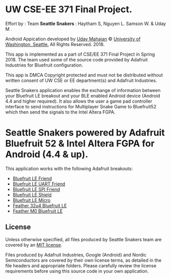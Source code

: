 # UW CSE-EE 371 Final Project.

Effort by : Team <b>Seattle Snakers </b>: Haytham S, Nguyen L. Samson W. & Uday M .

Android Appication developed by [Uday Mahajan](http://www.udaymahajan.me)
©  [University of Washington, Seattle.](https://www.washington.edu)
All Rights Reserved. 2018.
 
This app is implemented as a part of CSE/EE 371 Final Project in Spring 2018.
The team used some of the source code provided by Adafruit Industries for Bluefruit configuration.
 
This app is DMCA Copyright protected and must not be distributed without written
consent of UW CSE or EE department(s) and Adafruit Industries.
      
Seattle Snakers application enables the exchange of information between your Bluefruit LE breakout and your BLE enabled Android device (Android 4.4 and higher required). It also allows the user a game pad controller interface to send instructions for Multiplayer Snake Game to Bluefruit52 which then send the signals to
the Intel Altera FGPA.

Seattle Snakers powered by Adafruit Bluefruit 52 & Intel Altera FGPA for Android (4.4 & up).
================================

This application works with the following Adafruit breakouts:

- [Bluefruit LE Friend](https://www.adafruit.com/product/2267)
- [Bluefruit LE UART Friend](https://www.adafruit.com/product/2479)
- [Bluefruit LE SPI Friend](https://www.adafruit.com/product/2633)
- [Bluefruit LE Shield](https://www.adafruit.com/products/2746)
- [Bluefruit LE Micro](https://www.adafruit.com/product/2661)
- [Feather 32u4 Bluefruit LE](https://www.adafruit.com/product/2829)
- [Feather M0 Bluefruit LE](https://www.adafruit.com/products/2995)


## License

Unless otherwise specified, all files produced by Seattle Snakers team are covered by an [MIT license](https://github.com/udaymahajan242/SeattleSnakers/blob/master/license.txt).  

Files produced by Adafruit Industries, Google (Android) and Nordic Semiconductors are covered by their own license terms, as detailed in the file headers and appropriate folders. Please carefully review the license requirements before using this source code in your own application.
